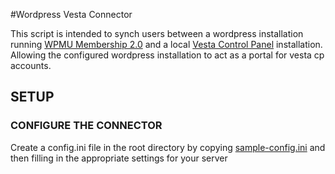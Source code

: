 #Wordpress Vesta Connector

This script is intended to synch users between a wordpress installation running [WPMU Membership 2.0](https://premium.wpmudev.org/project/membership/) and a local [Vesta Control Panel](https://vestacp.com/) installation. Allowing the configured wordpress installation to act as a portal for vesta cp accounts.

## SETUP

### CONFIGURE THE CONNECTOR

Create a config.ini file in the root directory by copying
[sample-config.ini](./sample-config.ini)
and then filling in the appropriate settings for your server
